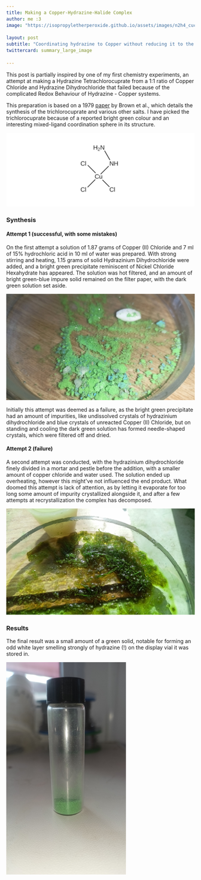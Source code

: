 ```yaml
---
title: Making a Copper-Hydrazine-Halide Complex  
author: me :3
image: "https://isopropyletherperoxide.github.io/assets/images/n2h4_cucl3_recryst.jpg" 

layout: post
subtitle: "Coordinating hydrazine to Copper without reducing it to the metal"
twittercard: summary_large_image

--- 
```


This post is partially inspired by one of my first chemistry experiments, an attempt at making a Hydrazine Tetrachlorocuprate from a 1:1 ratio of Copper Chloride and Hydrazine Dihydrochloride that failed because of the complicated Redox Behaviour of Hydrazine - Copper systems.

This preparation is based on a 1979 <a href="https://pubs.acs.org/doi/10.1021/ic50200a001">paper</a> by Brown et al., which details the synthesis of the trichlorocuprate and various other salts. I have picked the trichlorocuprate because of a reported bright green colour and an interesting mixed-ligand coordination sphere in its structure.  

<img class="bw" src="/assets/images/hydrazinium_chlorocuprate.png" width="600" alt="picture with structure of hydrazinium trichlorocuprate" title="Structure of the Complex"><br>

### Synthesis 
#### Attempt 1 (successful, with some mistakes)
On the first attempt a solution of 1.87 grams of Copper (II) Chloride and 7 ml of 15% hydrochloric acid in 10 ml of water was prepared. With strong stirring and heating, 1.15 grams of solid Hydrazinium Dihydrochloride were added, and a bright green precipitate reminiscent of Nickel Chloride Hexahydrate has appeared. The solution was hot filtered, and an amount of bright green-blue impure solid remained on the filter paper, with the dark green solution set aside. 

<img src="/assets/images/copper_hydrazine_impure.jpg" width="600" alt="picture with structure of hydrazinium trichlorocuprate" title="Structure of the Complex"><br>

Initially this attempt was deemed as a failure, as the bright green precipitate had an amount of impurities, like undissolved crystals of hydrazinium dihydrochloride and blue crystals of unreacted Copper (II) Chloride, but on standing and cooling the dark green solution has formed needle-shaped crystals, which were filtered off and dried. 

#### Attempt 2 (failure)
A second attempt was conducted, with the hydrazinium dihydrochloride finely divided in a mortar and pestle before the addition, with a smaller amount of copper chloride and water used. The solution ended up overheating, however this might've not influenced the end product. What doomed this attempt is lack of attention, as by letting it evaporate for too long some amount of impurity crystallized alongside it, and after a few attempts at recrystallization the complex has decomposed. 

<img src="/assets/images/n2h4_cucl3_recryst.jpg" width="600" alt="picture with structure of hydrazinium trichlorocuprate" title="Structure of the Complex"><br>

### Results 
The final result was a small amount of a green solid, notable for forming an odd white layer smelling strongly of hydrazine (!) on the display vial it was stored in.

<img src="/assets/images/n2h4_cucl3_vial.jpg" width="320" alt="picture with structure of hydrazinium trichlorocuprate" title="Structure of the Complex"><br>
